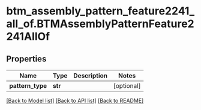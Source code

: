 # btm_assembly_pattern_feature2241_all_of.BTMAssemblyPatternFeature2241AllOf

## Properties
Name | Type | Description | Notes
------------ | ------------- | ------------- | -------------
**pattern_type** | **str** |  | [optional] 

[[Back to Model list]](../README.md#documentation-for-models) [[Back to API list]](../README.md#documentation-for-api-endpoints) [[Back to README]](../README.md)


